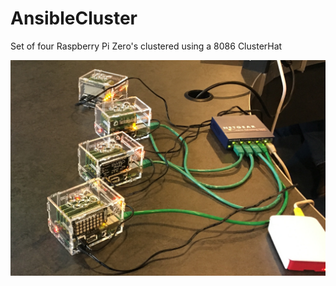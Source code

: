# AnsibleCluster
Set of four Raspberry Pi Zero's clustered using a 8086 ClusterHat

![Blinkenlichts](blinkenlichts.jpg)
